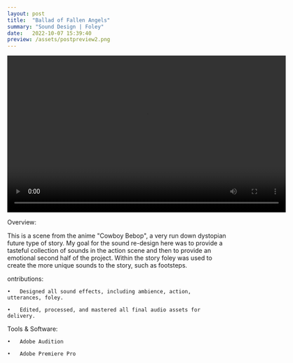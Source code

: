 ```yaml
---
layout: post
title:  "Ballad of Fallen Angels"
summary: "Sound Design | Foley"
date:   2022-10-07 15:39:40
preview: /assets/postpreview2.png
---
```


<video width="640" height="360" controls>
  <source src="/assets/video2.mp4" type="video/mp4">
</video>

Overview:

This is a scene from the anime "Cowboy Bebop", a very run down dystopian future type of story. My goal for the sound re-design here was to provide a tasteful collection of sounds in the action scene and then to provide an emotional second half of the project. Within the story foley was used to create the more unique sounds to the story, such as footsteps.

ontributions:

	•	Designed all sound effects, including ambience, action, utterances, foley.

	•	Edited, processed, and mastered all final audio assets for delivery.

Tools & Software:

	•	Adobe Audition

	•	Adobe Premiere Pro